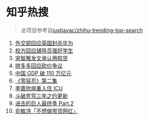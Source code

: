 # 知乎热搜

> 此项目参考自[justjavac/zhihu-trending-top-search](https://github.com/justjavac/zhihu-trending-top-search/blob/main/utils.ts)

<!-- BEGIN -->
  <!-- 最后更新时间:Mon Jan 17 2022 14:11:09 GMT+0000 (Coordinated Universal Time) -->
  1. [外交部回应英国封杀华为](https://www.zhihu.com/search?q=英国封杀华为)
1. [校方回应辅导员强奸学生](https://www.zhihu.com/search?q=辅导员强奸女学生)
1. [宋智雅发文承认用假货](https://www.zhihu.com/search?q=宋智雅)
1. [拼多多回应砍价争议](https://www.zhihu.com/search?q=拼多多)
1. [中国 GDP 破 110 万亿元](https://www.zhihu.com/search?q=GDP)
1. [《零容忍》第二集](https://www.zhihu.com/search?q=零容忍)
1. [李嘉欣病重入住 ICU](https://www.zhihu.com/search?q=李嘉欣)
1. [斗破苍穹三年之约更新](https://www.zhihu.com/search?q=斗破苍穹三年之约)
1. [进击的巨人最终季 Part.2](https://www.zhihu.com/search?q=进击的巨人)
1. [俞敏洪「不想做带货网红」](https://www.zhihu.com/search?q=俞敏洪)
  <!-- END -->